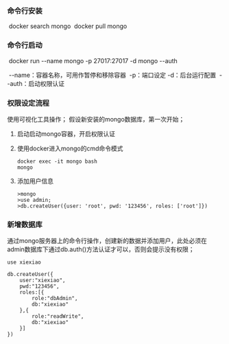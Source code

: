 ### 命令行安装

​    docker search mongo
​    docker pull mongo

###  命令行启动

​    docker run --name mongo -p 27017:27017 -d mongo --auth

​	--name：容器名称，可用作暂停和移除容器
​	-p：端口设定
​	-d：后台运行配置
​	--auth：启动权限认证

### 权限设定流程
使用可视化工具操作；
假设新安装的mongo数据库，第一次开始；

 1. 启动启动mongo容器，开启权限认证
 2. 使用docker进入mongo的cmd命令模式

	```
	docker exec -it mongo bash
	mongo
	```
3. 添加用户信息

	```
	>mongo
	>use admin;
	>db.createUser({user: 'root', pwd: '123456', roles: ['root']})
	```
### 新增数据库
通过mongo服务器上的命令行操作，创建新的数据并添加用户，此处必须在admin数据库下通过db.auth()方法认证才可以，否则会提示没有权限；
```
use xiexiao

db.createUser({
    user:"xiexiao",
    pwd:"123456",
    roles:[{
        role:"dbAdmin",
        db:"xiexiao"
    },{
        role:"readWrite",
        db:"xiexiao"
    }]
})
```

